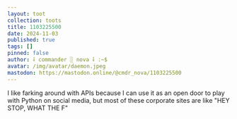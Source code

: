 ```yaml
---
layout: toot
collection: toots
title: 1103225500
date: 2024-11-03
published: true
tags: []
pinned: false
author: ⸸ commander ░ nova ⸸ :~$
avatar: /img/avatar/daemon.jpeg
mastodon: https://mastodon.online/@cmdr_nova/1103225500
---
```


I like farking around with APIs because I can use it as an open door to play with Python on social media, but most of these corporate sites are like "HEY STOP, WHAT THE F"
